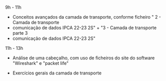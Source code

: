 9h - 11h

- Conceitos avançados da camada de transporte, conforme ficheiro " 2 - Camada de transporte 
- comunicação de dados IPCA 22-23 2S" + "3 - Camada de transporte parte 3 
- comunicação de dados IPCA 22-23 2S"

11h - 13h

- Análise de uma cabeçalho, com uso de ficheiros do site do software "Wireshark" e 
"packet life"

- Exercícios gerais da camada de transporte
